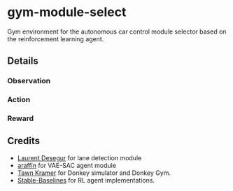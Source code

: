 # gym-module-select

Gym environment for the autonomous car control module selector based on the reinforcement learning agent.

## Details

### Observation


### Action


### Reward


## Credits

- [Laurent Desegur](https://medium.com/@ldesegur/a-lane-detection-approach-for-self-driving-vehicles-c5ae1679f7ee) for lane detection module
- [araffin](https://github.com/araffin/learning-to-drive-in-5-minutes) for VAE-SAC agent module
- [Tawn Kramer](https://github.com/tawnkramer) for Donkey simulator and Donkey Gym.
- [Stable-Baselines](https://github.com/hill-a/stable-baselines) for RL agent implementations.
